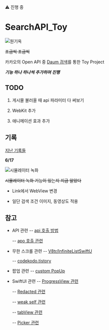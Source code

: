 ⚠️ 진행 중

# SearchAPI_Toy

![원기옥](https://media.tenor.com/E7fROB_zqFAAAAAC/%EC%9B%90%EA%B8%B0%EC%98%A5.gif)
<br/>

~~조금씩 조금씩~~
<br/>

카카오의 Open API 중 [Daum 검색](https://developers.kakao.com/docs/latest/ko/daum-search/dev-guide)를 통한 Toy Project
<br/>

**_기능 하나 하나씩 추가하며 진행_**
<br/>

## TODO

1. 게시물 불러올 때 api 파라미터 다 써보기
   <br/>

2. WebKit 추가
   <br/>

3. 애니메이션 효과 추가
   <br/>

## 기록

[지난 기록들](https://github.com/BOLTB0X/SearchAPI_Toy/blob/main/resultHistory.md)
<br/>

**6/17**
<br/>

![시뮬레이터 녹화](https://github.com/BOLTB0X/SearchAPI_Toy/blob/main/gif/Webview%20%EC%A0%81%EC%9A%A9.gif?raw=true)
<br/>

~~시뮬레이터 녹화 기능이 있는지 지금 알았다~~
<br/>

- Link에서 WebView 변경
  <br/>

- 일단 검색 조건 이미지, 동영상도 적용
  <br/>

## 참고

- API 관련
  -- [api 호출 방법](https://donghoon.io/blog/swift_image_search/)

  -- [apo 호출 관련](https://rldd.tistory.com/215)

- 무한 스크롤 관련
  -- [V8tr/InfiniteListSwiftU](https://github.com/V8tr/InfiniteListSwiftUI)

  -- [codekodo.tistory](https://codekodo.tistory.com/207)

- 팝업 관련
  -- [custom PopUp](https://github.com/SnowLukin/CustomPopUp)

- SwiftUI 관련
  -- [ProgressView 관련](https://seons-dev.tistory.com/entry/SwiftUI-ProgressView-작업-진행률)

  -- [Redacted 관련](https://seons-dev.tistory.com/entry/SwiftUI-Redacted)

  -- [weak self 관련](https://ios-development.tistory.com/926)

  -- [tabView 관련](https://seons-dev.tistory.com/entry/SwiftUI-TabView)

  -- [Picker 관련](https://www.hohyeonmoon.com/blog/swiftui-tutorial-picker/)
